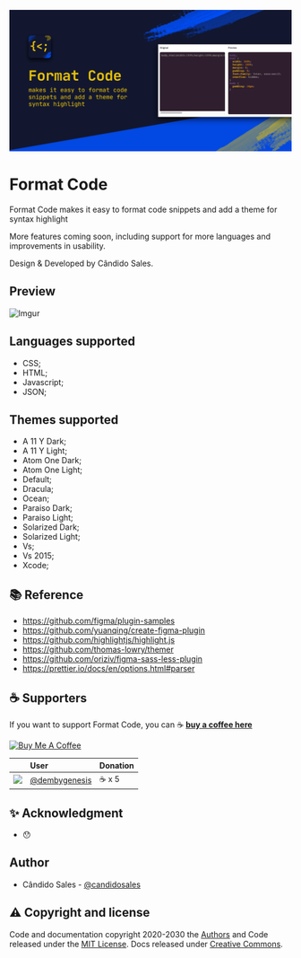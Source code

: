 ![Format Code promo image](assets/cover.png?raw=true "Format Code promo")

# Format Code

Format Code makes it easy to format code snippets and add a theme for syntax highlight

More features coming soon, including support for more languages and improvements in usability.

Design & Developed by Cândido Sales.

## Preview

![Imgur](https://imgur.com/gxSNaCB.gif)

## Languages supported

- CSS;
- HTML;
- Javascript;
- JSON;

## Themes supported

- A 11 Y Dark;
- A 11 Y Light;
- Atom One Dark;
- Atom One Light;
- Default;
- Dracula;
- Ocean;
- Paraiso Dark;
- Paraiso Light;
- Solarized Dark;
- Solarized Light;
- Vs;
- Vs 2015;
- Xcode;

## 📚 Reference

- https://github.com/figma/plugin-samples
- https://github.com/yuanqing/create-figma-plugin
- https://github.com/highlightjs/highlight.js
- https://github.com/thomas-lowry/themer
- https://github.com/oriziv/figma-sass-less-plugin
- https://prettier.io/docs/en/options.html#parser

## ☕ Supporters

If you want to support Format Code, you can ☕ [**buy a coffee here**](https://buymeacoff.ee/candidosales)

<a href="https://www.buymeacoffee.com/candidosales" target="_blank"><img src="https://cdn.buymeacoffee.com/buttons/v2/arial-blue.png" alt="Buy Me A Coffee" style="height: 60px !important;width: 217px !important;" ></a>

|                                                             | User                                             | Donation |
| :---------------------------------------------------------- | :----------------------------------------------- | :------- |
| ![](https://avatars.githubusercontent.com/u/2124218?s=25 ) | [@dembygenesis](https://github.com/g0dkar)       | ☕ x 5    |

## ✨ Acknowledgment

- 😯

## Author

- Cândido Sales - [@candidosales](https://twitter.com/candidosales)

## ⚠️ Copyright and license

Code and documentation copyright 2020-2030 the [Authors](https://github.com/candidosales/figma-format-code/graphs/contributors) and Code released under the [MIT License](https://github.com/candidosales/figma-format-code/blob/master/LICENSE). Docs released under [Creative Commons](https://creativecommons.org/licenses/by/3.0/).

